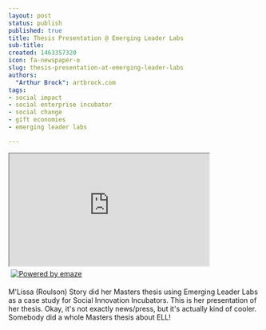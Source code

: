 ```yaml
---
layout: post
status: publish
published: true
title: Thesis Presentation @ Emerging Leader Labs
sub-title:
created: 1463357320
icon: fa-newspaper-o
slug: thesis-presentation-at-emerging-leader-labs
authors:
  "Arthur Brock": artbrock.com
tags:
- social impact
- social enterprise incubator
- social change
- gift economies
- emerging leader labs

---
```

<p><iframe allowfullscreen="" height="225px" mozallowfullscreen="" seamless="" src="https://app.emaze.com/@ALWIFZF/Thesis-Presentation_DRAFT_3_30_14" webkitallowfullscreen="" width="400"></iframe><a href="https://www.emaze.com" target="_blank"><img alt="Powered by emaze" src="https://app.emaze.com/css/images/embed.png" style="margin: 5px; border: none;"></a></p><p>
<style type="text/css">
div.block-cumulus { display:none; }</style>
</p>
M'Lissa (Roulson) Story did her Masters thesis using Emerging Leader Labs as a case study for Social Innovation Incubators. This is her presentation of her thesis. Okay, it's not exactly news/press, but it's actually kind of cooler. Somebody did a whole Masters thesis about ELL!
